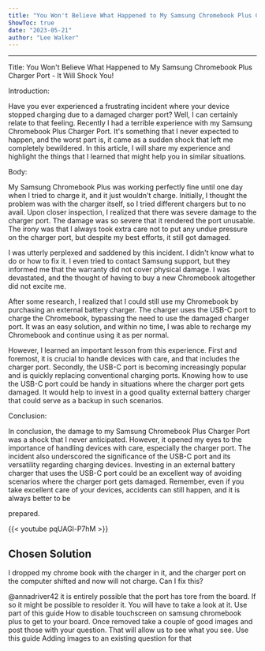 ```yaml
---
title: "You Won't Believe What Happened to My Samsung Chromebook Plus Charger Port - It Will Shock You!"
ShowToc: true 
date: "2023-05-21"
author: "Lee Walker"
---
```

*****
Title: You Won't Believe What Happened to My Samsung Chromebook Plus Charger Port - It Will Shock You!

Introduction:

Have you ever experienced a frustrating incident where your device stopped charging due to a damaged charger port? Well, I can certainly relate to that feeling. Recently I had a terrible experience with my Samsung Chromebook Plus Charger Port. It's something that I never expected to happen, and the worst part is, it came as a sudden shock that left me completely bewildered. In this article, I will share my experience and highlight the things that I learned that might help you in similar situations.

Body:

My Samsung Chromebook Plus was working perfectly fine until one day when I tried to charge it, and it just wouldn't charge. Initially, I thought the problem was with the charger itself, so I tried different chargers but to no avail. Upon closer inspection, I realized that there was severe damage to the charger port. The damage was so severe that it rendered the port unusable. The irony was that I always took extra care not to put any undue pressure on the charger port, but despite my best efforts, it still got damaged.

I was utterly perplexed and saddened by this incident. I didn't know what to do or how to fix it. I even tried to contact Samsung support, but they informed me that the warranty did not cover physical damage. I was devastated, and the thought of having to buy a new Chromebook altogether did not excite me.

After some research, I realized that I could still use my Chromebook by purchasing an external battery charger. The charger uses the USB-C port to charge the Chromebook, bypassing the need to use the damaged charger port. It was an easy solution, and within no time, I was able to recharge my Chromebook and continue using it as per normal.

However, I learned an important lesson from this experience. First and foremost, it is crucial to handle devices with care, and that includes the charger port. Secondly, the USB-C port is becoming increasingly popular and is quickly replacing conventional charging ports. Knowing how to use the USB-C port could be handy in situations where the charger port gets damaged. It would help to invest in a good quality external battery charger that could serve as a backup in such scenarios.

Conclusion:

In conclusion, the damage to my Samsung Chromebook Plus Charger Port was a shock that I never anticipated. However, it opened my eyes to the importance of handling devices with care, especially the charger port. The incident also underscored the significance of the USB-C port and its versatility regarding charging devices. Investing in an external battery charger that uses the USB-C port could be an excellent way of avoiding scenarios where the charger port gets damaged. Remember, even if you take excellent care of your devices, accidents can still happen, and it is always better to be

prepared.

{{< youtube pqUAGl-P7hM >}} 



## Chosen Solution
 I dropped my chrome book with the charger in it, and the charger port on the computer shifted and now will not charge. Can I fix this?

 @annadriver42 it is entirely possible that the port has tore from the board. If so it might be possible to resolder it. You will have to take a look at it. Use part of this guide How to disable touchscreen on samsung chromebook plus to get to your board. Once removed take a couple of good images and post those with your question. That will allow us to see what you see. Use this guide Adding images to an existing question for that




